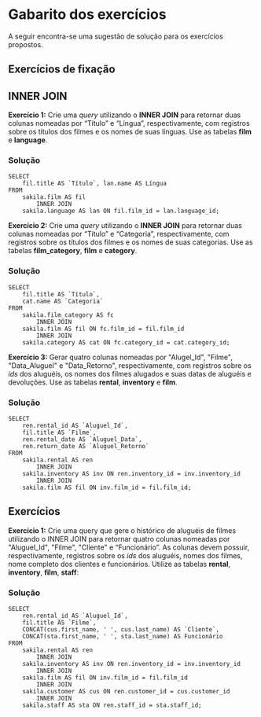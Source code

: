 # Gabarito dos exercícios
A seguir encontra-se uma sugestão de solução para os exercícios propostos.

## Exercícios de fixação

## INNER JOIN
**Exercício 1:** Crie uma *query* utilizando o **INNER JOIN** para retornar duas colunas nomeadas por “Título” e “Língua”, respectivamente, com registros sobre os títulos dos filmes e os nomes de suas línguas. Use as tabelas **film** e **language**.

### Solução
```
SELECT 
    fil.title AS `Título`, lan.name AS Língua
FROM
    sakila.film AS fil
        INNER JOIN
    sakila.language AS lan ON fil.film_id = lan.language_id;
```

**Exercício 2:** Crie uma *query* utilizando o **INNER JOIN** para retornar duas colunas nomeadas por “Título” e “Categoria”, respectivamente, com registros sobre os títulos dos filmes e os nomes de suas categorias. Use as tabelas **film_category**, **film** e **category**.

### Solução
```
SELECT 
    fil.title AS `Título`,
    cat.name AS `Categoria`
FROM
    sakila.film_category AS fc
		INNER JOIN
	sakila.film AS fil ON fc.film_id = fil.film_id
		INNER JOIN
	sakila.category AS cat ON fc.category_id = cat.category_id;
```

**Exercício 3:** Gerar quatro colunas nomeadas por "Alugel_Id", "Filme", "Data_Aluguel" e "Data_Retorno", respectivamente, com registros sobre os *ids* dos aluguéis, os nomes dos filmes alugados e suas datas de aluguéis e devoluções. Use as tabelas **rental**, **inventory** e **film**.

### Solução
```
SELECT 
    ren.rental_id AS `Aluguel_Id`,
    fil.title AS `Filme`,
    ren.rental_date AS `Aluguel_Data`,
    ren.return_date AS `Aluguel_Retorno`
FROM
    sakila.rental AS ren
        INNER JOIN
    sakila.inventory AS inv ON ren.inventory_id = inv.inventory_id
        INNER JOIN
    sakila.film AS fil ON inv.film_id = fil.film_id;
```

## Exercícios

**Exercício 1:** Crie uma query que gere o histórico de aluguéis de filmes utilizando o INNER JOIN para retornar quatro colunas nomeadas por "Aluguel_Id", "Filme", "Cliente" e “Funcionário”. As colunas devem possuir, respectivamente, registros sobre os *ids* dos aluguéis, nomes dos filmes, nome completo dos clientes e funcionários. Utilize as tabelas **rental**, **inventory**, **film**, **staff**: 

### Solução
```
SELECT 
    ren.rental_id AS `Aluguel_Id`,
    fil.title AS `Filme`,
    CONCAT(cus.first_name, ' ', cus.last_name) AS `Cliente`,
    CONCAT(sta.first_name, ' ', sta.last_name) AS Funcionário
FROM
    sakila.rental AS ren
        INNER JOIN
    sakila.inventory AS inv ON ren.inventory_id = inv.inventory_id
        INNER JOIN
    sakila.film AS fil ON inv.film_id = fil.film_id
        INNER JOIN
    sakila.customer AS cus ON ren.customer_id = cus.customer_id
        INNER JOIN
    sakila.staff AS sta ON ren.staff_id = sta.staff_id;

```
